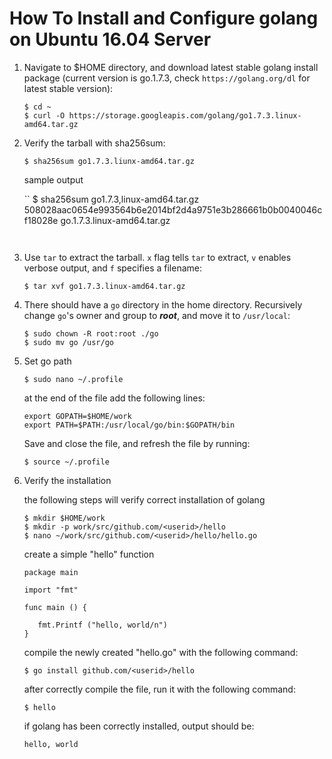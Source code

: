 # How To Install and Configure golang on Ubuntu 16.04 Server

1. Navigate to $HOME directory, and download latest stable golang install package (current version is go.1.7.3, check `https://golang.org/dl` for latest stable version):

   ```
   $ cd ~
   $ curl -O https://storage.googleapis.com/golang/go1.7.3.linux-amd64.tar.gz
   ```
   
2. Verify the tarball with sha256sum: 

   ```
   $ sha256sum go1.7.3.liunx-amd64.tar.gz
   ```
   sample output 
   
   ``
   $ sha256sum go1.7.3,linux-amd64.tar.gz
     508028aac0654e993564b6e2014bf2d4a9751e3b286661b0b0040046cf18028e go.1.7.3.linux-amd64.tar.gz
   ```
 
3. Use ```tar``` to extract the tarball.  ```x``` flag tells ```tar``` to extract, ```v``` enables verbose output, and ```f``` specifies a filename:

   ```
   $ tar xvf go1.7.3.linux-amd64.tar.gz
   ```
   
4. There should have a ```go``` directory in the home directory.  Recursively change ```go```'s owner and group to ***root***, and move it to ```/usr/local```:
   
   ```
   $ sudo chown -R root:root ./go
   $ sudo mv go /usr/go
   ```
  
5. Set go path

   ```
   $ sudo nano ~/.profile
   ```
   at the end of the file add the following lines:
   
   ```
   export GOPATH=$HOME/work
   export PATH=$PATH:/usr/local/go/bin:$GOPATH/bin
   ```
   Save and close the file, and refresh the file by running:
   
   ```
   $ source ~/.profile
   ```

6. Verify the installation

   the following steps will verify correct installation of golang 
   
   ```
   $ mkdir $HOME/work
   $ mkdir -p work/src/github.com/<userid>/hello
   $ nano ~/work/src/github.com/<userid>/hello/hello.go
   ```
   
   create a simple "hello" function
   
   ```
   package main 
   
   import "fmt"
   
   func main () {
   
      fmt.Printf ("hello, world/n")
   }
   ```
   
   compile the newly created "hello.go" with the following command: 
   
   ```
   $ go install github.com/<userid>/hello
   ```
   
   after correctly compile the file, run it with the following command: 
   
   ```
   $ hello
   ```
   
   if golang has been correctly installed, output should be: 
   
   ```
   hello, world
   ```
